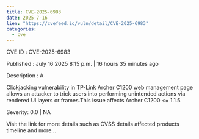 ```yaml
--- 
title: CVE-2025-6983
date: 2025-7-16
lien: "https://cvefeed.io/vuln/detail/CVE-2025-6983"
categories:
  - cve
---
```


CVE ID : CVE-2025-6983

Published :  July 16
2025
8:15 p.m. | 16 hours
35 minutes ago

Description : A 

Clickjacking vulnerability in TP-Link Archer C1200 web management page allows an attacker to trick users into performing unintended actions via rendered UI layers or frames.This issue affects Archer C1200 <= 1.1.5.

Severity: 0.0 | NA

Visit the link for more details
such as CVSS details
affected products
timeline
and more...
